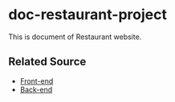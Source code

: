 # doc-restaurant-project
This is document of Restaurant website.
## Related Source
- [Front-end](https://github.com/DyNamite-TNT-1/hweight_mobile_app)
- [Back-end](https://github.com/DyNamite-TNT-1/nodejs_be_restaurant)
